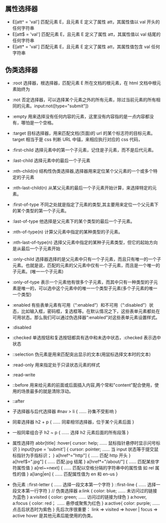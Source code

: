 <!--
 * @Author: your name
 * @Date: 2021-09-15 21:52:32
 * @LastEditTime: 2022-04-21 14:35:38
 * @LastEditors: Please set LastEditors
 * @Description: 打开koroFileHeader查看配置 进行设置: https://github.com/OBKoro1/koro1FileHeader/wiki/%E9%85%8D%E7%BD%AE
 * @FilePath: \notes\study notes\css-study\css属性选择器.md
-->

## 属性选择器

- E[att^ = 'val'] 匹配元素 E，且元素 E 定义了属性 att，其属性值以 val 开头的任何字符串
- E[att$ = 'val'] 匹配元素 E，且元素 E 定义了属性 att，其属性值以 val 结尾的任何字符串
- E[att* = 'val'] 匹配元素 E，且元素 E 定义了属性 att，其属性值包含 val 任何字符串

## 伪类选择器

- :root 选择器，根选择器，匹配元素 E 所在文档的根元素，在 html 文档中根元素始终为<html>
- :not 否定选择器，可以选择某个元素之外的所有元素，除过当前元素的所有相同的元素。input:not([type="submit"])
- :empty 用来选择没有任何内容的元素，这里没有内容指的是一点内容都没有，哪怕是一个空格。
- :target 目标选择器，用来匹配文档(页面)的 url 的某个标志符的目标元素。target 相当于是 css 判断 URL 中锚，来相应执行对应的 css 代码，
- :first-child 选择元素中的第一个子元素，记住是子元素，而不是后代元素。
- :last-child 选择元素中的最后一个子元素
- :nth-child(n) 结构性伪类选择器,选择器用来定位某个父元素的一个或多个特定的子元素
- :nth-last-child(n) 从某父元素的最后一个子元素开始计算，来选择特定的元素。
- :first-of-type 不同之处就是指定了元素的类型,其主要用来定位一个父元素下的某个类型的第一个子元素。
- :last-of-type 他选择是父元素下的某个类型的最后一个子元素。
- :nth-of-type(n) 计算父元素中指定的某种类型的子元素。
- :nth-last-of-type(n) 选择父元素中指定的某种子元素类型，但它的起始方向是从最后一个子元素开始
- :only-child 选择器选择的是父元素中只有一个子元素，而且只有唯一的一个子元素。也就是说，匹配的元素的父元素中仅有一个子元素，而且是一个唯一的子元素。(唯一一个子元素)
- :only-of-type 表示一个元素他有很多个子元素，而其中只有一种类型的子元素是唯一的，可以选中这个元素中的唯一一个类型子元素(多个子元素的唯一一个类型)
- :enabled 有些表单元素有可用（“:enabled”）和不可用（“:disabled”）状态，比如输入框，密码框，复选框等。在默认情况之下，这些表单元素都处在可用状态。那么我们可以通过伪选择器“:enabled”对这些表单元素设置样式。
- :disabled
- :checked 单选按钮和复选按钮都具有选中和未选中状态，:checked 表示选中状态
- ::selection 伪元素是用来匹配突出显示的文本(用鼠标选择文本时的文本)
- :read-only 用来指定处于只读状态元素的样式
- :read-write
- ::before 用来给元素的前面或后面插入内容,两个常和"content"配合使用，使用的场景最多的就是清除浮动。
- ::after

- 子选择器与后代选择器
  #nav > li {
  …… 孙集不受影响
  }
- 同辈选择器
  h2 + p {
  …… 同辈相邻选择器，位于某个元素后面
  }
- 一般同辈组合子
  h2 ~ p {
  …… 选择 h2 元素后面的所有段落
  }
- 属性选择符
  abbr[title] :hover{
  cursor: help;
  …… 鼠标指针悬停时显示问号标识
  }
  input[type = 'submit'] {
  cursor: pointer;
  …… 当 input 状态等于提交鼠标指针为手指标识；
  }
  a[href^="http"] {
  …… 匹配 http 开头
  }
  a[href$=".jpg"] {
  …… 匹配.jpg 结尾
  }
  a[href*="/about/"] {
  …… 匹配某些字符属性值
  }
  a[rel~=next] {
  …… 匹配以空格分隔的字符串中的属性值 如 rel 属性的值
  }
  a[lang|en] {
  …… 匹配属性值为 en 和 en-us
  }
- 伪元素
  ::first-letter {
  …… 选择一段文本第一个字符
  }
  ::first-line {
  …… 选择一段文本第一行字符
  }
  // 伪类选择器
  a:link {
  color: blue;
  …… 未访问过的链接为蓝色
  }
  a:visited {
  color: green;
  …… 访问过的链接为绿色
  }
  a:hover, a:focus {
  color: red；
  …… 悬停或聚焦为红色
  }
  a:active{
  color: purple;
  …… 点击后状态时为紫色
  }
  先后次序很重要： link => visited => hover | focus => active
  hover 是其他元素后能使用的伪类。
